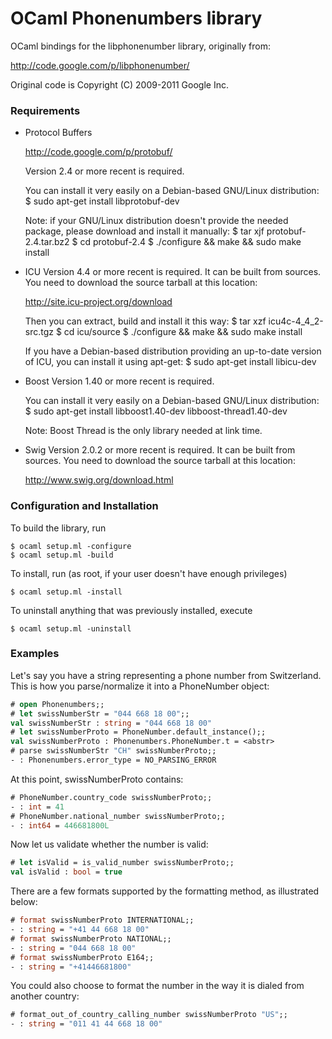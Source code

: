 OCaml Phonenumbers library
==========================

OCaml bindings for the libphonenumber library, originally from:

  http://code.google.com/p/libphonenumber/

Original code is Copyright (C) 2009-2011 Google Inc.

### Requirements

  - Protocol Buffers

    http://code.google.com/p/protobuf/

    Version 2.4 or more recent is required.

    You can install it very easily on a Debian-based GNU/Linux distribution:
    $ sudo apt-get install libprotobuf-dev

    Note: if your GNU/Linux distribution doesn't provide the needed package,
          please download and install it manually:
    $ tar xjf protobuf-2.4.tar.bz2
    $ cd protobuf-2.4
    $ ./configure && make && sudo make install

  - ICU
    Version 4.4 or more recent is required.
    It can be built from sources. You need to download the source tarball at
    this location:

    http://site.icu-project.org/download

    Then you can extract, build and install it this way:
    $ tar xzf icu4c-4_4_2-src.tgz
    $ cd icu/source
    $ ./configure && make && sudo make install

    If you have a Debian-based distribution providing an up-to-date version of
    ICU, you can install it using apt-get:
    $ sudo apt-get install libicu-dev

  - Boost
    Version 1.40 or more recent is required.

    You can install it very easily on a Debian-based GNU/Linux distribution:
    $ sudo apt-get install libboost1.40-dev libboost-thread1.40-dev

    Note: Boost Thread is the only library needed at link time.

  - Swig
    Version 2.0.2 or more recent is required.
    It can be built from sources. You need to download the source tarball at
    this location:

    http://www.swig.org/download.html

### Configuration and Installation

To build the library, run

    $ ocaml setup.ml -configure
    $ ocaml setup.ml -build

To install, run (as root, if your user doesn't have enough privileges)

    $ ocaml setup.ml -install

To uninstall anything that was previously installed, execute

    $ ocaml setup.ml -uninstall

### Examples

Let's say you have a string representing a phone number from Switzerland. This is how you parse/normalize it into a PhoneNumber object:

```ocaml
# open Phonenumbers;;
# let swissNumberStr = "044 668 18 00";;
val swissNumberStr : string = "044 668 18 00"
# let swissNumberProto = PhoneNumber.default_instance();;
val swissNumberProto : Phonenumbers.PhoneNumber.t = <abstr>
# parse swissNumberStr "CH" swissNumberProto;;
- : Phonenumbers.error_type = NO_PARSING_ERROR
```

At this point, swissNumberProto contains:

```ocaml
# PhoneNumber.country_code swissNumberProto;;
- : int = 41
# PhoneNumber.national_number swissNumberProto;;
- : int64 = 446681800L
```

Now let us validate whether the number is valid:

```ocaml
# let isValid = is_valid_number swissNumberProto;;
val isValid : bool = true
```

There are a few formats supported by the formatting method, as illustrated below:

```ocaml
# format swissNumberProto INTERNATIONAL;;
- : string = "+41 44 668 18 00"
# format swissNumberProto NATIONAL;;
- : string = "044 668 18 00"
# format swissNumberProto E164;;
- : string = "+41446681800"
```

You could also choose to format the number in the way it is dialed from another country:

```ocaml
# format_out_of_country_calling_number swissNumberProto "US";;
- : string = "011 41 44 668 18 00"
```
